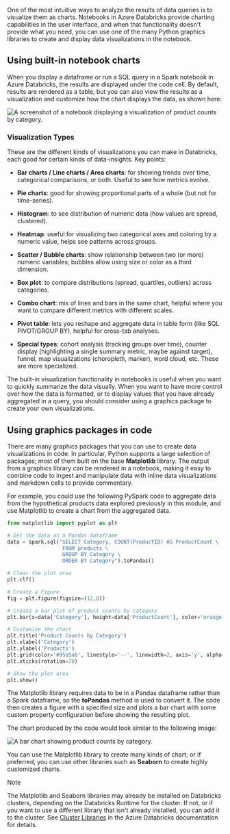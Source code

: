One of the most intuitive ways to analyze the results of data queries is to visualize them as charts. Notebooks in Azure Databricks provide charting capabilities in the user interface, and when that functionality doesn't provide what you need, you can use one of the many Python graphics libraries to create and display data visualizations in the notebook.

## Using built-in notebook charts

When you display a dataframe or run a SQL query in a Spark notebook in Azure Databricks, the results are displayed under the code cell. By default, results are rendered as a table, but you can also view the results as a visualization and customize how the chart displays the data, as shown here:

![A screenshot of a notebook displaying a visualization of product counts by category.](../media/notebook-chart.png)

### Visualization Types

These are the different kinds of visualizations you can make in Databricks, each good for certain kinds of data-insights. Key points:

- **Bar charts / Line charts / Area charts**: for showing trends over time, categorical comparisons, or both. Useful to see how metrics evolve.

- **Pie charts**: good for showing proportional parts of a whole (but not for time-series).

- **Histogram**: to see distribution of numeric data (how values are spread, clustered).

- **Heatmap**: useful for visualizing two categorical axes and coloring by a numeric value, helps see patterns across groups.

- **Scatter / Bubble charts**: show relationship between two (or more) numeric variables; bubbles allow using size or color as a third dimension.

- **Box plot**: to compare distributions (spread, quartiles, outliers) across categories.

- **Combo chart**: mix of lines and bars in the same chart, helpful where you want to compare different metrics with different scales.

- **Pivot table**: lets you reshape and aggregate data in table form (like SQL PIVOT/GROUP BY), helpful for cross-tab analyses.

- **Special types**: cohort analysis (tracking groups over time), counter display (highlighting a single summary metric, maybe against target), funnel, map visualizations (choropleth, marker), word cloud, etc. These are more specialized.

The built-in visualization functionality in notebooks is useful when you want to quickly summarize the data visually. When you want to have more control over how the data is formatted, or to display values that you have already aggregated in a query, you should consider using a graphics package to create your own visualizations.

## Using graphics packages in code

There are many graphics packages that you can use to create data visualizations in code. In particular, Python supports a large selection of packages; most of them built on the base **Matplotlib** library. The output from a graphics library can be rendered in a notebook, making it easy to combine code to ingest and manipulate data with inline data visualizations and markdown cells to provide commentary.

For example, you could use the following PySpark code to aggregate data from the hypothetical products data explored previously in this module, and use Matplotlib to create a chart from the aggregated data.

```python
from matplotlib import pyplot as plt

# Get the data as a Pandas dataframe
data = spark.sql("SELECT Category, COUNT(ProductID) AS ProductCount \
                  FROM products \
                  GROUP BY Category \
                  ORDER BY Category").toPandas()

# Clear the plot area
plt.clf()

# Create a Figure
fig = plt.figure(figsize=(12,8))

# Create a bar plot of product counts by category
plt.bar(x=data['Category'], height=data['ProductCount'], color='orange')

# Customize the chart
plt.title('Product Counts by Category')
plt.xlabel('Category')
plt.ylabel('Products')
plt.grid(color='#95a5a6', linestyle='--', linewidth=2, axis='y', alpha=0.7)
plt.xticks(rotation=70)

# Show the plot area
plt.show()
```

The Matplotlib library requires data to be in a Pandas dataframe rather than a Spark dataframe, so the **toPandas** method is used to convert it. The code then creates a figure with a specified size and plots a bar chart with some custom property configuration before showing the resulting plot.

The chart produced by the code would look similar to the following image:

![A bar chart showing product counts by category.](../media/chart.png)

You can use the Matplotlib library to create many kinds of chart; or if preferred, you can use other libraries such as **Seaborn** to create highly customized charts.

> [!NOTE]
> The Matplotlib and Seaborn libraries may already be installed on Databricks clusters, depending on the Databricks Runtime for the cluster. If not, or if you want to use a different library that isn't already installed, you can add it to the cluster. See [Cluster Libraries](/azure/databricks/libraries/cluster-libraries) in the Azure Databricks documentation for details.